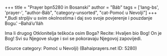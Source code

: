 +++
title = "Prayer bpn5280 in Bosanski"
author = "Báb"
tags = ['lang-bs', 'prayer-', "author-Báb", "category-unsorted", "cat-Pomoć u Nevolji"]
+++
*‚Budi strpljiv u svim okolnostima i daj svo svoje povjerenje i pouzdanje Bogu.‛ –Bahá’u’lláh

Ima li drugog Otklonitelja teškoća osim Boga? Recite: Hvaljen bio Bog! On je Bog! Svi su Njegove sluge i svi se pokoravaju Njegovoj zapovijedi.

(Source category: Pomoć u Nevolji)
(Bahaiprayers.net ID: 5280)
